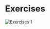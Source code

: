 
# Exercises
![Exercises 1](https://github.com/saharrshirazii/sahar/React/soldout-badge-project/soldout-badge-project.png)
